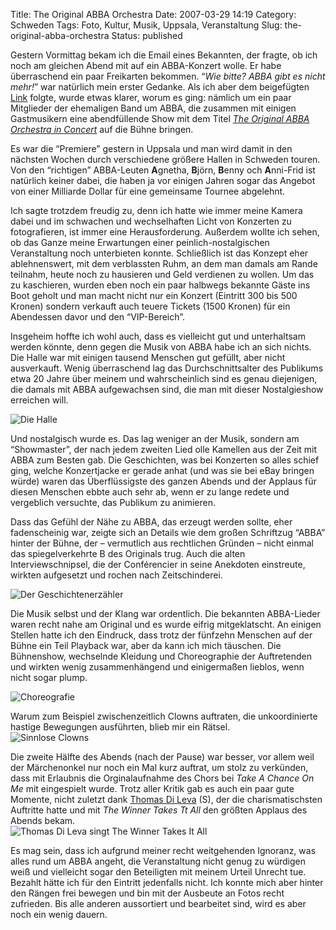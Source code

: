 Title: The Original ABBA Orchestra
Date: 2007-03-29 14:19
Category: Schweden
Tags: Foto, Kultur, Musik, Uppsala, Veranstaltung
Slug: the-original-abba-orchestra
Status: published

Gestern Vormittag bekam ich die Email eines Bekannten, der fragte, ob
ich noch am gleichen Abend mit auf ein ABBA-Konzert wolle. Er habe
überraschend ein paar Freikarten bekommen. “*Wie bitte? ABBA gibt es
nicht mehr!*” war natürlich mein erster Gedanke. Als ich aber dem
beigefügten [Link](http://www.fyrishov.se/html/evenemang.html) folgte,
wurde etwas klarer, worum es ging: nämlich um ein paar Mitglieder der
ehemaligen Band um ABBA, die zusammen mit einigen Gastmusikern eine
abendfüllende Show mit dem Titel [*The Original ABBA Orchestra in
Concert*](http://www.abbaorchestra.se/) auf die Bühne bringen.

Es war die “Premiere” gestern in Uppsala und man wird damit in den
nächsten Wochen durch verschiedene größere Hallen in Schweden touren.
Von den “richtigen” ABBA-Leuten **A**gnetha, **B**jörn, **B**enny och
**A**nni-Frid ist natürlich keiner dabei, die haben ja vor einigen
Jahren sogar das Angebot von einer Milliarde Dollar für eine gemeinsame
Tournee abgelehnt.

Ich sagte trotzdem freudig zu, <!--more-->denn ich hatte wie immer meine
Kamera dabei und im schwachen und wechselhaften Licht von Konzerten zu
fotografieren, ist immer eine Herausforderung. Außerdem wollte ich
sehen, ob das Ganze meine Erwartungen einer peinlich-nostalgischen
Veranstaltung noch unterbieten konnte. Schließlich ist das Konzept eher
ablehnenswert, mit dem verblassten Ruhm, an dem man damals am Rande
teilnahm, heute noch zu hausieren und Geld verdienen zu wollen. Um das
zu kaschieren, wurden eben noch ein paar halbwegs bekannte Gäste ins
Boot geholt und man macht nicht nur ein Konzert (Eintritt 300 bis 500
Kronen) sondern verkauft auch teuere Tickets (1500 Kronen) für ein
Abendessen davor und den “VIP-Bereich”.

Insgeheim hoffte ich wohl auch, dass es vielleicht gut und unterhaltsam
werden könnte, denn gegen die Musik von ABBA habe ich an sich nichts.
Die Halle war mit einigen tausend Menschen gut gefüllt, aber nicht
ausverkauft. Wenig überraschend lag das Durchschnittsalter des Publikums
etwa 20 Jahre über meinem und wahrscheinlich sind es genau diejenigen,
die damals mit ABBA aufgewachsen sind, die man mit dieser Nostalgieshow
erreichen will.

![Die Halle](/pic/abbaorch2.jpg "Die Halle")

Und nostalgisch wurde es. Das lag weniger an der Musik, sondern am
“Showmaster”, der nach jedem zweiten Lied olle Kamellen aus der Zeit mit
ABBA zum Besten gab. Die Geschichten, was bei Konzerten so alles schief
ging, welche Konzertjacke er gerade anhat (und was sie bei eBay bringen
würde) waren das Überflüssigste des ganzen Abends und der Applaus für
diesen Menschen ebbte auch sehr ab, wenn er zu lange redete und
vergeblich versuchte, das Publikum zu animieren.

Dass das Gefühl der Nähe zu ABBA, das erzeugt werden sollte, eher
fadenscheinig war, zeigte sich an Details wie dem großen Schriftzug
“ABBA” hinter der Bühne, der – vermutlich aus rechtlichen Gründen –
nicht einmal das spiegelverkehrte B des Originals trug. Auch die alten
Interviewschnipsel, die der Conférencier in seine Anekdoten einstreute,
wirkten aufgesetzt und rochen nach Zeitschinderei.

![Der
Geschichtenerzähler](/pic/abbaorch4.jpg "Der Geschichtenerzähler")

Die Musik selbst und der Klang war ordentlich. Die bekannten ABBA-Lieder
waren recht nahe am Original und es wurde eifrig mitgeklatscht. An
einigen Stellen hatte ich den Eindruck, dass trotz der fünfzehn Menschen
auf der Bühne ein Teil Playback war, aber da kann ich mich täuschen. Die
Bühnenshow, wechselnde Kleidung und Choreographie der Auftretenden und
wirkten wenig zusammenhängend und einigermaßen lieblos, wenn nicht sogar
plump.

![Choreografie](/pic/abbaorch1.jpg "Choreografie")

Warum zum Beispiel zwischenzeitlich Clowns auftraten, die unkoordinierte
hastige Bewegungen ausführten, blieb mir ein Rätsel.  
![Sinnlose
Clowns](/pic/abbaorch3.jpg "Sinnlose Clowns")

Die zweite Hälfte des Abends (nach der Pause) war besser, vor allem weil
der Märchenonkel nur noch ein Mal kurz auftrat, um stolz zu verkünden,
dass mit Erlaubnis die Orginalaufnahme des Chors bei *Take A Chance On
Me* mit eingespielt wurde. Trotz aller Kritik gab es auch ein paar gute
Momente, nicht zuletzt dank [Thomas Di
Leva](http://sv.wikipedia.org/wiki/Thomas_Di_Leva) (S), der die
charismatischsten Auftritte hatte und mit *The Winner Takes Tt All* den
größten Applaus des Abends bekam.  
![Thomas Di Leva singt The Winner Takes It
All](/pic/dileva1.jpg "Thomas Di Leva singt The Winner Takes It All")

Es mag sein, dass ich aufgrund meiner recht weitgehenden Ignoranz, was
alles rund um ABBA angeht, die Veranstaltung nicht genug zu würdigen
weiß und vielleicht sogar den Beteiligten mit meinem Urteil Unrecht tue.
Bezahlt hätte ich für den Eintritt jedenfalls nicht. Ich konnte mich
aber hinter den Rängen frei bewegen und bin mit der Ausbeute an Fotos
recht zufrieden. Bis alle anderen aussortiert und bearbeitet sind, wird
es aber noch ein wenig dauern.

